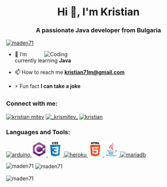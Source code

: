 
<h1 align="center">Hi 👋, I'm Kristian</h1>
<h3 align="center">A passionate Java developer from Bulgaria</h3>

<p align="left"> <a href="https://github.com/ryo-ma/github-profile-trophy"><img src="https://github-profile-trophy.vercel.app/?username=maden71" alt="maden71" /></a> </p>
<img align="right" alt="Coding" width="400" src="https://media.giphy.com/media/aFUFxlPXQ3FlTssVoP/giphy.gif">

- 🌱 I’m currently learning **Java**

- 📫 How to reach me **kristian71m@gmail.com**

- ⚡ Fun fact **I can take a joke**

<h3 align="left">Connect with me:</h3>
<p align="left">
<a href="https://fb.com/kristian mitev" target="blank"><img align="center" src="https://raw.githubusercontent.com/rahuldkjain/github-profile-readme-generator/master/src/images/icons/Social/facebook.svg" alt="kristian mitev" height="30" width="40" /></a>
<a href="https://instagram.com/_krismitev_" target="blank"><img align="center" src="https://raw.githubusercontent.com/rahuldkjain/github-profile-readme-generator/master/src/images/icons/Social/instagram.svg" alt="_krismitev_" height="30" width="40" /></a>
<a href="https://www.youtube.com/c/kristian" target="blank"><img align="center" src="https://raw.githubusercontent.com/rahuldkjain/github-profile-readme-generator/master/src/images/icons/Social/youtube.svg" alt="kristian" height="30" width="40" /></a>
</p>

<h3 align="left">Languages and Tools:</h3>
<p align="left"> <a href="https://www.arduino.cc/" target="_blank" rel="noreferrer"> <img src="https://cdn.worldvectorlogo.com/logos/arduino-1.svg" alt="arduino" width="40" height="40"/> </a> <a href="https://www.w3schools.com/cs/" target="_blank" rel="noreferrer"> <img src="https://raw.githubusercontent.com/devicons/devicon/master/icons/csharp/csharp-original.svg" alt="csharp" width="40" height="40"/> </a> <a href="https://www.w3schools.com/css/" target="_blank" rel="noreferrer"> <img src="https://raw.githubusercontent.com/devicons/devicon/master/icons/css3/css3-original-wordmark.svg" alt="css3" width="40" height="40"/> </a> <a href="https://heroku.com" target="_blank" rel="noreferrer"> <img src="https://www.vectorlogo.zone/logos/heroku/heroku-icon.svg" alt="heroku" width="40" height="40"/> </a> <a href="https://www.w3.org/html/" target="_blank" rel="noreferrer"> <img src="https://raw.githubusercontent.com/devicons/devicon/master/icons/html5/html5-original-wordmark.svg" alt="html5" width="40" height="40"/> </a> <a href="https://www.java.com" target="_blank" rel="noreferrer"> <img src="https://raw.githubusercontent.com/devicons/devicon/master/icons/java/java-original.svg" alt="java" width="40" height="40"/> </a> <a href="https://mariadb.org/" target="_blank" rel="noreferrer"> <img src="https://www.vectorlogo.zone/logos/mariadb/mariadb-icon.svg" alt="mariadb" width="40" height="40"/> </a> </p>

<p><img align="left" src="https://github-readme-stats.vercel.app/api/top-langs?username=maden71&show_icons=true&locale=en&layout=compact" alt="maden71" /></p>

<p>&nbsp;<img align="center" src="https://github-readme-stats.vercel.app/api?username=maden71&show_icons=true&locale=en" alt="maden71" /></p>

<p><img align="center" src="https://github-readme-streak-stats.herokuapp.com/?user=maden71&" alt="maden71" /></p>
